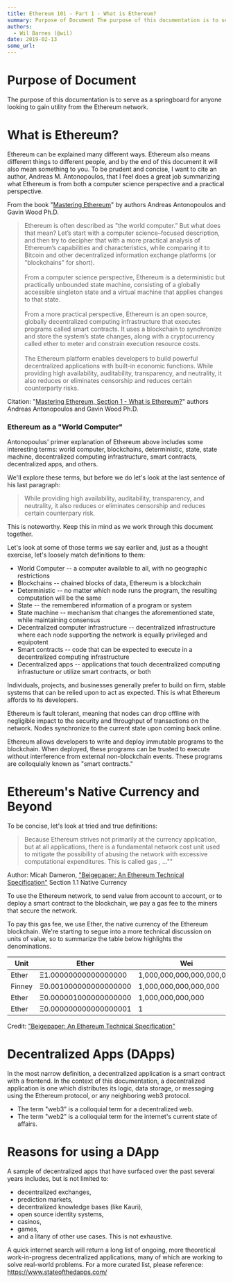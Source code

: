 ```yaml
---
title: Ethereum 101 - Part 1 - What is Ethereum?
summary: Purpose of Document The purpose of this documentation is to serve as a springboard for anyone looking to gain utility from the Ethereum network. What is Ethereum? Ethereum can be explained many different ways. Ethereum also means different things to different people, and by the end of this document it will also mean something to you. To be prudent and concise, I want to cite an author, Andreas M. Antonopoulos, that I feel does a great job summarizing what Ethereum is from both a computer science
authors:
  - Wil Barnes (@wil)
date: 2019-02-13
some_url: 
---
```


# Purpose of Document
The purpose of this documentation is to serve as a springboard for anyone looking to gain utility from the Ethereum network. 


# What is Ethereum? 
Ethereum can be explained many different ways. Ethereum also means different things to different people, and by the end of this document it will also mean something to you. To be prudent and concise, I want to cite an author, Andreas M. Antonopoulos, that I feel does a great job summarizing what Ethereum is from both a computer science perspective and a practical perspective. 

From the book "[Mastering Ethereum](https://github.com/ethereumbook/ethereumbook)" by authors Andreas Antonopoulos and Gavin Wood Ph.D. 

> Ethereum is often described as "the world computer.” But what does that mean? Let’s start with a computer science–focused description, and then try to decipher that with a more practical analysis of Ethereum’s capabilities and characteristics, while comparing it to Bitcoin and other decentralized information exchange platforms (or "blockchains" for short). <br /><br />From a computer science perspective, Ethereum is a deterministic but practically unbounded state machine, consisting of a globally accessible singleton state and a virtual machine that applies changes to that state. <br /><br />From a more practical perspective, Ethereum is an open source, globally decentralized computing infrastructure that executes programs called smart contracts. It uses a blockchain to synchronize and store the system’s state changes, along with a cryptocurrency called ether to meter and constrain execution resource costs. <br /><br />The Ethereum platform enables developers to build powerful decentralized applications with built-in economic functions. While providing high availability, auditability, transparency, and neutrality, it also reduces or eliminates censorship and reduces certain counterparty risks.

Citation: "[Mastering Ethereum, Section 1 - What is Ethereum?](https://github.com/ethereumbook/ethereumbook/blob/develop/01what-is.asciidoc)" authors Andreas Antonopoulos and Gavin Wood Ph.D. 


### Ethereum as a "World Computer"

Antonopoulus' primer explanation of Ethereum above includes some interesting terms: world computer, blockchains, deterministic, state, state machine, decentralized computing infrastructure, smart contracts, decentralized apps, and others. 

We'll explore these terms, but before we do let's look at the last sentence of his last paragraph: 

> While providing high availability, auditability, transparency, and neutrality, it also reduces or eliminates censorship and reduces certain counterpary risk. 

This is noteworthy. Keep this in mind as we work through this document together. 

Let's look at some of those terms we say earlier and, just as a thought exercise, let's loosely match definitions to them: 
* World Computer -- a computer available to all, with no geographic restrictions
* Blockchains -- chained blocks of data, Ethereum is a blockchain 
* Deterministic -- no matter which node runs the program, the resulting computation will be the same
* State -- the remembered information of a program or system
* State machine -- mechanism that changes the aforementioned state, while maintaining consensus
* Decentralized computer infrastructure -- decentralized infrastructure where each node supporting the network is equally privileged and equipotent
* Smart contracts -- code that can be expected to execute in a decentralized computing infrastructure
* Decentralized apps -- applications that touch decentralized computing infrastucture or utilize smart contracts, or both

Individuals, projects, and businesses generally prefer to build on firm, stable systems that can be relied upon to act as expected. This is what Ethereum affords to its developers. 

Ethereum is fault tolerant, meaning that nodes can drop offline with negligible impact to the security and throughput of transactions on the network. Nodes synchronize to the current state upon coming back online. 

Ethereum allows developers to write and deploy immutable programs to the blockchain. When deployed, these programs can be trusted to execute without interference from external non-blockchain events. These programs are colloquially known as "smart contracts."

# Ethereum's Native Currency and Beyond 

To be concise, let's look at tried and true definitions:


> Because Ethereum strives not primarily at the currency application, but at all applications, there is a fundamental network cost unit used to mitigate the possibility of abusing the network with excessive computational expenditures. This is called gas
, ...""

Author: Micah Dameron, ["Beigepaper: An Ethereum Technical Specification"](https://github.com/chronaeon/beigepaper/blob/master/beigepaper.pdf) Section 1.1 Native Currency

To use the Ethereum network, to send value from account to account, or to deploy a smart contract to the blockchain, we pay a gas fee to the miners that secure the network. 

To pay this gas fee, we use Ether, the native currency of the Ethereum blockchain. We're starting to segue into a more technical discussion on units of value, so to summarize the table below highlights the denominations. 


| Unit | Ether | Wei |
| -------- | -------- | -------- |
| Ether     | Ξ1.00000000000000000     | 1,000,000,000,000,000,000     |
| Finney     | Ξ0.001000000000000000     | 1,000,000,000,000,000     |
| Ether     | Ξ0.000001000000000000     | 1,000,000,000,000     |
| Ether     | Ξ0.000000000000000001     | 1     |

Credit: 
["Beigepaper: An Ethereum Technical Specification"](https://github.com/chronaeon/beigepaper/blob/master/beigepaper.pdf)

# Decentralized Apps (DApps)

In the most narrow definition, a decentralized application is a smart contract with a frontend. In the context of this documentation, a decentralized application is one which distributes its logic, data storage, or messaging using the Ethereum protocol, or any neighboring web3 protocol. 

* The term "web3" is a colloquial term for a decentralized web. 
* The term "web2" is a colloquial term for the internet's current state of affairs. 

# Reasons for using a DApp

A sample of decentralized apps that have surfaced over the past several years includes, but is not limited to: 

* decentralized exchanges,
* prediction markets,
* decentralized knowledge bases (like Kauri),
* open source identity systems,
* casinos, 
* games, 
* and a litany of other use cases. This is not exhaustive. 

A quick internet search will return a long list of ongoing, more theoretical work-in-progress decentralized applications, many of which are working to solve real-world problems. For a more curated list, please reference: https://www.stateofthedapps.com/ 

